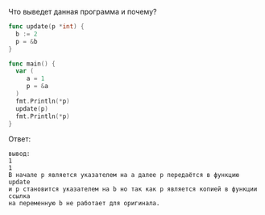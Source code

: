 Что выведет данная программа и почему?

```go
func update(p *int) {
  b := 2
  p = &b
}

func main() {
  var (
     a = 1
     p = &a
  )
  fmt.Println(*p)
  update(p)
  fmt.Println(*p)
}
```

Ответ:
```
вывод:
1
1
В начале р является указателем на а далее р передаётся в функцию update 
и р становится указателем на b но так как р является копией в функции ссылка 
на переменную b не работает для оригинала.
```